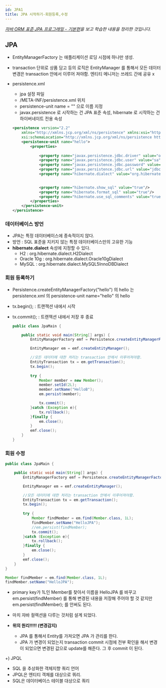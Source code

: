 ```yaml
---
id: JPA1
title: JPA 시작하기-회원등록,수정
---
```

_[자바 ORM 표준 JPA 프로그래밍 - 기본편](https://www.inflearn.com/course/ORM-JPA-Basic)을 보고 학습한 내용을 정리한 것입니다._

## JPA
* EntityManagerFactory 는 애플리케이션 로딩 시점에 하나만 생성.
* transaction 단위로 상품 담고 등의 로직은 EntityManager 를 통해서 
모든 데이터 변경은 transaction 안에서 이루어 져야함. 
엔티티 메니저는 쓰레드 간에 공유 x


* persistence.xml
    * jpa 설정 파일
    * /META-INF/persistence.xml 위치
    * persistence-unit name = "" 으로 이름 지정
    * javax.persistence 로 시작하는 건 JPA 표준 속성, hibernate 로 시작하는 건 하이버네이트 전용 속성 

    ````xml
    <persistence version="2.2"
        xmlns="http://xmlns.jcp.org/xml/ns/persistence" xmlns:xsi="http://www.w3.org/2001/XMLSchema-instance"
        xsi:schemaLocation="http://xmlns.jcp.org/xml/ns/persistence http://xmlns.jcp.org/xml/ns/persistence/persistence_2_2.xsd">
        <persistence-unit name="hello">
            <properties>
                
                <property name="javax.persistence.jdbc.driver" value="org.h2.Driver"/>
                <property name="javax.persistence.jdbc.user" value="sa"/>
                <property name="javax.persistence.jdbc.password" value=""/>
                <property name="javax.persistence.jdbc.url" value="jdbc:h2:tcp://localhost/~/test"/>
                <property name="hibernate.dialect" value="org.hibernate.dialect.H2Dialect"/>
    
            
                <property name="hibernate.show_sql" value="true"/>
                <property name="hibernate.format_sql" value="true"/>
                <property name="hibernate.use_sql_comments" value="true"/>
            </properties>
        </persistence-unit>
    </persistence>
    ````
### 데이터베이스 방언
- JPA는 특정 데이터베이스에 종속적이지 않다.
- 방언 : SQL 표준을 지키지 않는 특정 데이터베이스만의 고유한 기능
- **hibernate.dialect** 속성에 지정할 수 있다.
    - H2 : org.hibernate.dialect.H2Dialect
    - Oracle 10g : org.hibernate.dialect.Oracle10gDialect
    - MySQL : org.hibernate.dialect.MySQL5InnoDBDialect


### 회원 등록하기
* Persistence.createEntityManagerFactory("hello") 의 hello 는 <br/>persistence.xml 의 persistence-unit name="hello" 의 hello
* tx.begin(); : 트랜잭션 내에서 시작
* tx.commit(); : 트랜잭션 내에서 저장 후 종료

    ````java
    public class JpaMain {

        public static void main(String[] args) {
            EntityManagerFactory emf = Persistence.createEntityManagerFactory("hello");

            EntityManager em = emf.createEntityManager();

            //모든 데이터에 대한 처리는 transaction 안에서 이루어져야함.
            EntityTransaction tx = em.getTransaction();
            tx.begin();
            
            try {
                Member member = new Member();
                member.setId(2L);
                member.setName("HelloB");
                em.persist(member);

                tx.commit();
            }catch (Exception e){
                tx.rollback();
            }finally {
                em.close();
            }
            emf.close();
        }
    }
    ````
    

### 회원 수정

````java
public class JpaMain {

    public static void main(String[] args) {
        EntityManagerFactory emf = Persistence.createEntityManagerFactory("hello");

        EntityManager em = emf.createEntityManager();

        //모든 데이터에 대한 처리는 transaction 안에서 이루어져야함.
        EntityTransaction tx = em.getTransaction();
        tx.begin();
            
        try {
            Member findMember = em.find(Member.class, 1L);
            findMember.setName("HelloJPA");
            //em.persist(findMember);
            tx.commit();
        }catch (Exception e){
            tx.rollback();
        }finally {
            em.close();
        }
        emf.close();
    }
}
````

```java
Member findMember = em.find(Member.class, 1L);
findMember.setName("HelloJPA");
```

- primary key가 1L인 Member를 찾아서 이름을 HelloJPA 를 바꾸고 
em.persist(findMember) 를 통해 변경된 내용을 저장해 주어야 할 것 같지만
em.persist(findMember); 를 안써도 된다.

+ 마치 자바 컬렉션을 다루는 것처럼 설계 되었다.

 

* **위의 원리!!!!! (변경감지)**

    * JPA 를 통해서 Entity를 가져오면 JPA 가 관리를 한다.
    * JPA 가 변경이 되었는지 transaction commit 시점에 전부 확인을 해서
    변경이 되었으면 변경된 값으로 update를 해준다. 그 후 commit 이 된다.

 

+) JPQL

- SQL 을 추상화한 객체지향 쿼리 언어
- JPQL은 엔티티 객체를 대상으로 쿼리.
- SQL은 데이터베이스 테이블 대상으로 쿼리